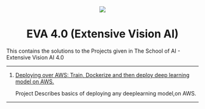 <div align="center">
<img src="head.png" >
</div>

<h1 align="center">EVA 4.0 (Extensive Vision AI)</h1>

This contains the solutions to the Projects given in The School of AI - Extensive Vision AI 4.0



---

1. [Deploying over AWS: Train, Dockerize and then deploy deep learning model on AWS.](https://chirag2saraiya.github.io/TSAI-DeepVision-EVA4/mobilenet-pytorch-example/)

    Project Describes basics of deploying any deeplearning model,on AWS.


---
